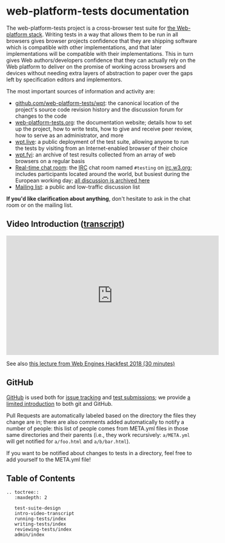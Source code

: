# web-platform-tests documentation

The web-platform-tests project is a cross-browser test suite for [the
Web-platform stack](https://platform.html5.org). Writing tests in a way that
allows them to be run in all browsers gives browser projects confidence that
they are shipping software which is compatible with other implementations, and
that later implementations will be compatible with their implementations. This
in turn gives Web authors/developers confidence that they can actually rely on
the Web platform to deliver on the promise of working across browsers and
devices without needing extra layers of abstraction to paper over the gaps left
by specification editors and implementors.


The most important sources of information and activity are:

- [github.com/web-platform-tests/wpt](https://github.com/web-platform-tests/wpt):
  the canonical location of the project's source code revision history and the
  discussion forum for changes to the code
- [web-platform-tests.org](https://web-platform-tests.org): the documentation
  website; details how to set up the project, how to write tests, how to give
  and receive peer review, how to serve as an administrator, and more
- [wpt.live](http://wpt.live): a public deployment of the test suite,
  allowing anyone to run the tests by visiting from an
  Internet-enabled browser of their choice
- [wpt.fyi](https://wpt.fyi): an archive of test results collected from an
  array of web browsers on a regular basis
- [Real-time chat room](http://irc.w3.org/?channels=testing): the
  [IRC](http://www.irchelp.org/) chat room named `#testing` on
  [irc.w3.org](https://www.w3.org/wiki/IRC); includes participants located
  around the world, but busiest during the European working day; [all
  discussion is archived here](https://w3.logbot.info/testing)
- [Mailing list](https://lists.w3.org/Archives/Public/public-test-infra/): a
  public and low-traffic discussion list

**If you'd like clarification about anything**, don't hesitate to ask in the
chat room or on the mailing list.

## Video Introduction ([transcript](intro-video-transcript))

<iframe
  width="560"
  height="315"
  src="https://www.youtube.com/embed/zuK1uyXPZS0"
  frameborder="0"
  allow="autoplay; encrypted-media"
  allowfullscreen></iframe>

See also [this lecture from Web Engines Hackfest 2018 (30
minutes)](https://www.youtube.com/watch?v=XnfE3MfH5hQ)

## GitHub

[GitHub](https://github.com/web-platform-tests/wpt/) is used both for [issue tracking](https://github.com/web-platform-tests/wpt/issues) and [test submissions](https://github.com/web-platform-tests/wpt/pulls); we
provide [a limited introduction][github-intro] to both git and
GitHub.

Pull Requests are automatically labeled based on the directory the
files they change are in; there are also comments added automatically
to notify a number of people: this list of people comes from META.yml
files in those same directories and their parents (i.e., they work
recursively: `a/META.yml` will get notified for `a/foo.html` and
`a/b/bar.html`).

If you want to be notified about changes to tests in a directory, feel
free to add yourself to the META.yml file!

## Table of Contents

```eval_rst
.. toctree::
   :maxdepth: 2

   test-suite-design
   intro-video-transcript
   running-tests/index
   writing-tests/index
   reviewing-tests/index
   admin/index
```

[github-intro]: writing-tests/github-intro

